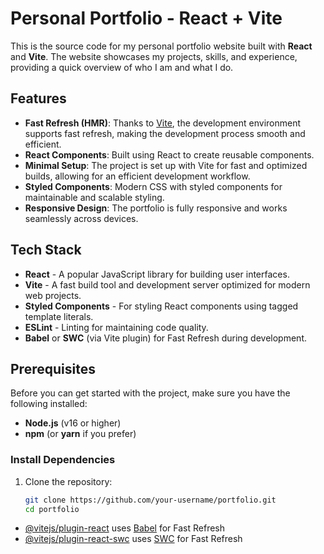 # Personal Portfolio - React + Vite

This is the source code for my personal portfolio website built with **React** and **Vite**. The website showcases my projects, skills, and experience, providing a quick overview of who I am and what I do.

## Features

- **Fast Refresh (HMR)**: Thanks to [Vite](https://vitejs.dev/), the development environment supports fast refresh, making the development process smooth and efficient.
- **React Components**: Built using React to create reusable components.
- **Minimal Setup**: The project is set up with Vite for fast and optimized builds, allowing for an efficient development workflow.
- **Styled Components**: Modern CSS with styled components for maintainable and scalable styling.
- **Responsive Design**: The portfolio is fully responsive and works seamlessly across devices.

## Tech Stack

- **React** - A popular JavaScript library for building user interfaces.
- **Vite** - A fast build tool and development server optimized for modern web projects.
- **Styled Components** - For styling React components using tagged template literals.
- **ESLint** - Linting for maintaining code quality.
- **Babel** or **SWC** (via Vite plugin) for Fast Refresh during development.

## Prerequisites

Before you can get started with the project, make sure you have the following installed:

- **Node.js** (v16 or higher)
- **npm** (or **yarn** if you prefer)

### Install Dependencies

1. Clone the repository:

   ```bash
   git clone https://github.com/your-username/portfolio.git
   cd portfolio

- [@vitejs/plugin-react](https://github.com/vitejs/vite-plugin-react/blob/main/packages/plugin-react/README.md) uses [Babel](https://babeljs.io/) for Fast Refresh
- [@vitejs/plugin-react-swc](https://github.com/vitejs/vite-plugin-react-swc) uses [SWC](https://swc.rs/) for Fast Refresh
